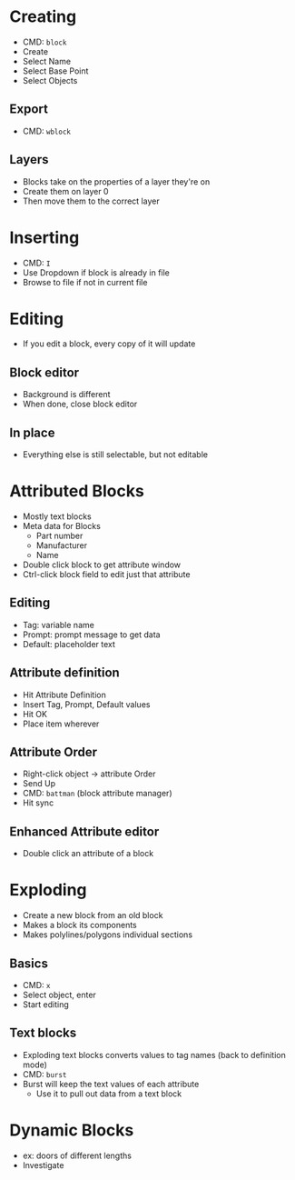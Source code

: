 # Creating
- CMD: `block`
- Create
- Select Name
- Select Base Point
- Select Objects

## Export
- CMD: `wblock`

## Layers
- Blocks take on the properties of a layer they're on
- Create them on layer 0
- Then move them to the correct layer

# Inserting
- CMD: `I`
- Use Dropdown if block is already in file
- Browse to file if not in current file

# Editing
- If you edit a block, every copy of it will update

## Block editor
- Background is different
- When done, close block editor

## In place
- Everything else is still selectable, but not editable

# Attributed Blocks
- Mostly text blocks
- Meta data for Blocks
	- Part number
	- Manufacturer
	- Name
- Double click block to get attribute window
- Ctrl-click block field to edit just that attribute

## Editing
- Tag: variable name
- Prompt: prompt message to get data
- Default: placeholder text

## Attribute definition
- Hit Attribute Definition
- Insert Tag, Prompt, Default values
- Hit OK
- Place item wherever

## Attribute Order
- Right-click object -> attribute Order
- Send Up
- CMD: `battman` (block attribute manager)
- Hit sync

## Enhanced Attribute editor
- Double click an attribute of a block

# Exploding
- Create a new block from an old block
- Makes a block its components
- Makes polylines/polygons individual sections

## Basics
- CMD: `x`
- Select object, enter
- Start editing

## Text blocks
- Exploding text blocks converts values to tag names (back to definition mode)
- CMD: `burst`
- Burst will keep the text values of each attribute
	- Use it to pull out data from a text block

# Dynamic Blocks
- ex: doors of different lengths
- Investigate
